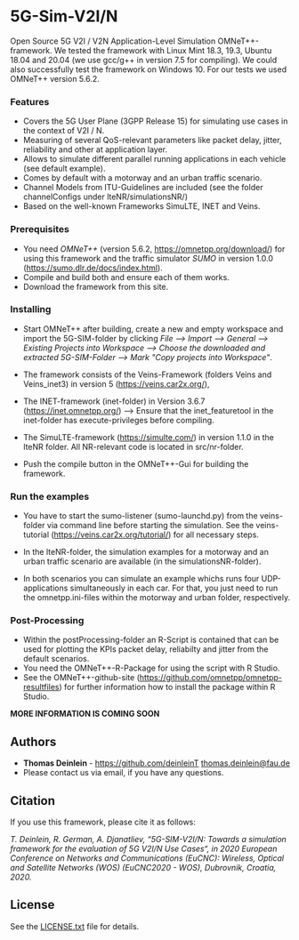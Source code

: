 # 5G-Sim-V2I/N
Open Source 5G V2I / V2N Application-Level Simulation OMNeT++-framework. 
We tested the framework with Linux Mint 18.3, 19.3, Ubuntu 18.04 and 20.04 (we use gcc/g++ in version 7.5 for compiling). We could also successfully test the framework on Windows 10. For our tests we used OMNeT++ version 5.6.2.

### Features
* Covers the 5G User Plane (3GPP Release 15) for simulating use cases in the context of V2I / N.
* Measuring of several QoS-relevant parameters like packet delay, jitter, reliability and other at application layer.
* Allows to simulate different parallel running applications in each vehicle (see default example).
* Comes by default with a motorway and an urban traffic scenario.
* Channel Models from ITU-Guidelines are included (see the folder channelConfigs under lteNR/simulationsNR/)
* Based on the well-known Frameworks SimuLTE, INET and Veins.

### Prerequisites

* You need *OMNeT++* (version 5.6.2, https://omnetpp.org/download/) for using this framework and the traffic simulator *SUMO* in version 1.0.0 (https://sumo.dlr.de/docs/index.html).
* Compile and build both and ensure each of them works.
* Download the framework from this site.

### Installing
* Start OMNeT++ after building, create a new and empty workspace and import the 5G-SIM-folder by clicking *File --> Import --> General --> Existing Projects into Workspace --> Choose the downloaded and extracted 5G-SIM-Folder --> Mark "Copy projects into Workspace"*.

* The framework consists of the Veins-Framework (folders Veins and Veins_inet3) in version 5 (https://veins.car2x.org/), 
* The INET-framework (inet-folder) in Version 3.6.7 (https://inet.omnetpp.org/) --> Ensure that the inet_featuretool in the inet-folder has execute-privileges before compiling.
* The SimuLTE-framework (https://simulte.com/) in version 1.1.0 in the lteNR folder. All NR-relevant code is located in src/nr-folder.

* Push the compile button in the OMNeT++-Gui for building the framework.

### Run the examples

* You have to start the sumo-listener (sumo-launchd.py) from the veins-folder via command line before starting the simulation. See the veins-tutorial (https://veins.car2x.org/tutorial/) for all necessary steps.

* In the lteNR-folder, the simulation examples for a motorway and an urban traffic scenario are available (in the simulationsNR-folder). 
* In both scenarios you can simulate an example whichs runs four UDP-applications simultaneously in each car. For that, you just need to run the omnetpp.ini-files within the motorway and urban folder, respectively.

### Post-Processing
* Within the postProcessing-folder an R-Script is contained that can be used for plotting the KPIs packet delay, reliabilty and jitter from the default scenarios.
* You need the OMNeT++-R-Package for using the script with R Studio.
* See the OMNeT++-github-site (https://github.com/omnetpp/omnetpp-resultfiles) for further information how to install the package within R Studio.

**MORE INFORMATION IS COMING SOON**

## Authors

* **Thomas Deinlein** - https://github.com/deinleinT    thomas.deinlein@fau.de
* Please contact us via email, if you have any questions.

## Citation

If you use this framework, please cite it as follows:

*T. Deinlein, R. German, A. Djanatliev, “5G-SIM-V2I/N: Towards a simulation framework for the evaluation of 5G V2I/N Use Cases“, in 2020 European Conference on Networks and Communications (EuCNC): Wireless, Optical and Satellite Networks (WOS) (EuCNC2020 - WOS), Dubrovnik, Croatia, 2020.*

## License

See the [LICENSE.txt](LICENSE.txt) file for details.

